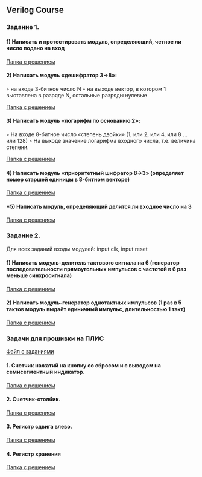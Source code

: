 ## Verilog Course
### Задание 1.

#### 1) Написать и протестировать модуль, определяющий, четное ли число подано на вход

[Папка с решением](1task/even)

#### 2) Написать модуль «дешифратор 3->8»:
◦ на входе 3-битное число N
◦ на выходе вектор, в котором 1 выставлена в разряде N, остальные разряды нулевые

[Папка с решением](1task/decoder)

#### 3) Написать модуль «логарифм по основанию 2»:
◦ На входе 8-битное число «степень двойки» (1, или 2, или 4, или 8 ... или 128)
◦ На выходе значение логарифма входного числа, т.е. величина степени.

[Папка с решением](1task/log2)

#### 4) Написать модуль «приоритетный шифратор 8->3» (определяет номер старшей единицы в 8-битном векторе)

[Папка с решением](1task/coder)

#### *5) Написать модуль, определяющий делится ли входное число на 3

[Папка с решением](1task/division3)



### Задание 2.

Для всех заданий входы модулей: input clk, input reset

#### 1) Написать модуль-делитель тактового сигнала на 6 (генератор последовательности прямоугольных импульсов с частотой в 6 раз меньше синхросигнала)

[Папка с решением](2task/clkdiv6)

#### 2) Написать модуль-генератор однотактных импульсов (1 раз в 5 тактов модуль выдаёт единичный импульс, длительностью 1 такт)

[Папка с решением](2task/clk1div5)

### Задачи для прошивки на ПЛИС
[Файл с заданиями](projects/Task_FPGA_2024.pdf)


#### 1. Счетчик нажатий на кнопку со сбросом и с выводом на семисегментный индикатор.

[Папка с решением](projects/counter)

#### 2. Счетчик-столбик.

[Папка с решением](projects/counterled)

#### 3. Регистр сдвига влево.

[Папка с решением](projects/shift)

#### 4. Регистр хранения

[Папка с решением](projects/digitmemory)